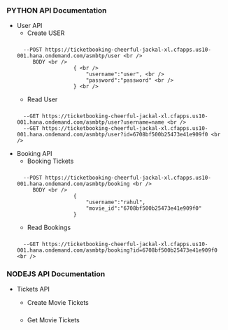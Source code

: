 ### PYTHON API Documentation
* User API
    * Create USER <br />
    ###
	    --POST https://ticketbooking-cheerful-jackal-xl.cfapps.us10-001.hana.ondemand.com/asmbtp/user <br />
		   BODY <br />
		                { <br />
		                    "username":"user", <br />
		                    "password":"password" <br />
		                } <br />
      
    * Read User <br />
    ###
  		--GET https://ticketbooking-cheerful-jackal-xl.cfapps.us10-001.hana.ondemand.com/asmbtp/user?username=name <br />
		--GET https://ticketbooking-cheerful-jackal-xl.cfapps.us10-001.hana.ondemand.com/asmbtp/user?id=6708bf500b25473e41e909f0 <br />
* Booking API
    * Booking Tickets
    ###
        --POST https://ticketbooking-cheerful-jackal-xl.cfapps.us10-001.hana.ondemand.com/asmbtp/booking <br />
		   BODY <br />
		                {
                            "username":"rahul",
                            "movie_id":"6708bf500b25473e41e909f0"
                        }
    * Read Bookings
    ###
        --GET https://ticketbooking-cheerful-jackal-xl.cfapps.us10-001.hana.ondemand.com/asmbtp/booking?id=6708bf500b25473e41e909f0 <br />
    
### NODEJS API Documentation
* Tickets API
    * Create Movie Tickets
    ###

    * Get Movie Tickets
    ###
